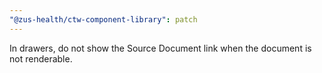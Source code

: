```yaml
---
"@zus-health/ctw-component-library": patch
---
```


In drawers, do not show the Source Document link when the document is not renderable.
